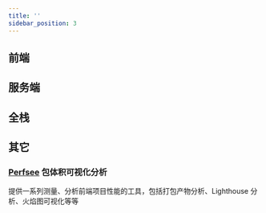 ```yaml
---
title: ''
sidebar_position: 3
---
```


## 前端

## 服务端

## 全栈

## 其它

### [Perfsee](https://github.com/perfsee/perfsee?tab=readme-ov-file) 包体积可视化分析

提供一系列测量、分析前端项目性能的工具，包括打包产物分析、Lighthouse 分析、火焰图可视化等等

